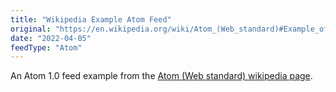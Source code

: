 ```yaml
---
title: "Wikipedia Example Atom Feed"
original: "https://en.wikipedia.org/wiki/Atom_(Web_standard)#Example_of_an_Atom_1.0_feed"
date: "2022-04-05"
feedType: "Atom"
---
```


An Atom 1.0 feed example from the [Atom (Web standard) wikipedia page](https://en.wikipedia.org/wiki/Atom_(Web_standard)).
